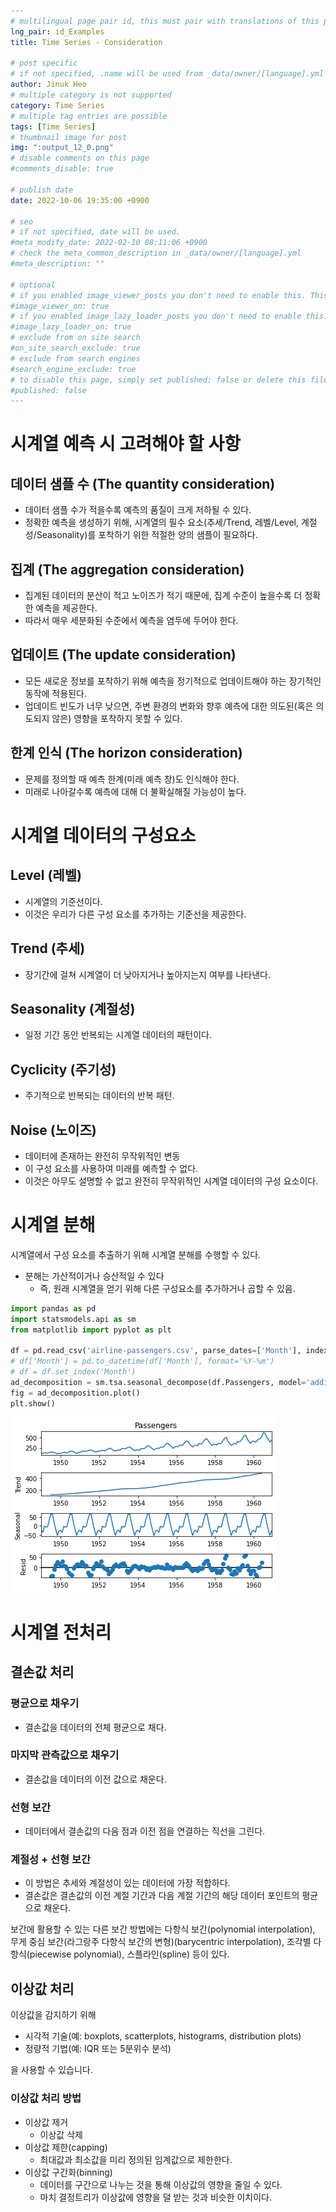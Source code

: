 ```yaml
---
# multilingual page pair id, this must pair with translations of this page. (This name must be unique)
lng_pair: id_Examples
title: Time Series - Consideration

# post specific
# if not specified, .name will be used from _data/owner/[language].yml
author: Jinuk Heo
# multiple category is not supported
category: Time Series
# multiple tag entries are possible
tags: [Time Series]
# thumbnail image for post
img: ":output_12_0.png"
# disable comments on this page
#comments_disable: true

# publish date
date: 2022-10-06 19:35:00 +0900

# seo
# if not specified, date will be used.
#meta_modify_date: 2022-02-10 08:11:06 +0900
# check the meta_common_description in _data/owner/[language].yml
#meta_description: ""

# optional
# if you enabled image_viewer_posts you don't need to enable this. This is only if image_viewer_posts = false
#image_viewer_on: true
# if you enabled image_lazy_loader_posts you don't need to enable this. This is only if image_lazy_loader_posts = false
#image_lazy_loader_on: true
# exclude from on site search
#on_site_search_exclude: true
# exclude from search engines
#search_engine_exclude: true
# to disable this page, simply set published: false or delete this file
#published: false
---
```


# 시계열 예측 시 고려해야 할 사항 

## 데이터 샘플 수 (The quantity consideration)
- 데이터 샘플 수가 적을수록 예측의 품질이 크게 저하될 수 있다. 
- 정확한 예측을 생성하기 위해, 시계열의 필수 요소(추세/Trend, 레벨/Level, 계절성/Seasonality)를 포착하기 위한 적절한 양의 샘플이 필요하다.

## 집계 (The aggregation consideration)
- 집계된 데이터의 분산이 적고 노이즈가 적기 때문에, 집계 수준이 높을수록 더 정확한 예측을 제공한다. 
- 따라서 매우 세분화된 수준에서 예측을 염두에 두어야 한다.

## 업데이트 (The update consideration)
- 모든 새로운 정보를 포착하기 위해 예측을 정기적으로 업데이트해야 하는 장기적인 동작에 적용된다. 
- 업데이트 빈도가 너무 낮으면, 주변 환경의 변화와 향후 예측에 대한 의도된(혹은 의도되지 않은) 영향을 포착하지 못할 수 있다.

## 한계 인식 (The horizon consideration)

- 문제를 정의할 때 예측 한계(미래 예측 창)도 인식해야 한다. 
- 미래로 나아갈수록 예측에 대해 더 불확실해질 가능성이 높다.

# 시계열 데이터의 구성요소

## Level (레벨)

- 시계열의 기준선이다.
- 이것은 우리가 다른 구성 요소를 추가하는 기준선을 제공한다.

## Trend (추세)

- 장기간에 걸쳐 시계열이 더 낮아지거나 높아지는지 여부를 나타낸다.

## Seasonality (계절성)

- 일정 기간 동안 반복되는 시계열 데이터의 패턴이다.

## Cyclicity (주기성)

- 주기적으로 반복되는 데이터의 반복 패턴.

## Noise (노이즈)

- 데이터에 존재하는 완전히 무작위적인 변동
- 이 구성 요소를 사용하여 미래를 예측할 수 없다. 
- 이것은 아무도 설명할 수 없고 완전히 무작위적인 시계열 데이터의 구성 요소이다.

# 시계열 분해

시계열에서 구성 요소를 추출하기 위해 시계열 분해를 수행할 수 있다. 
- 분해는 가산적이거나 승산적일 수 있다
    - 즉, 원래 시계열을 얻기 위해 다른 구성요소를 추가하거나 곱할 수 있음.


```python
import pandas as pd
import statsmodels.api as sm
from matplotlib import pyplot as plt

df = pd.read_csv('airline-passengers.csv', parse_dates=['Month'], index_col=['Month'])
# df['Month'] = pd.to_datetime(df['Month'], format='%Y-%m')
# df = df.set_index('Month')
ad_decomposition = sm.tsa.seasonal_decompose(df.Passengers, model='additive')  # additive seasonal index
fig = ad_decomposition.plot()
plt.show()
```


    
![png](/assets/img/posts/output_12_0.png)
    


# 시계열 전처리

## 결손값 처리

### 평균으로 채우기

- 결손값을 데이터의 전체 평균으로 채다.

### 마지막 관측값으로 채우기

- 결손값을 데이터의 이전 값으로 채운다.

### 선형 보간

- 데이터에서 결손값의 다음 점과 이전 점을 연결하는 직선을 그린다.

### 계절성 + 선형 보간 

- 이 방법은 추세와 계절성이 있는 데이터에 가장 적합하다.
- 결손값은 결손값의 이전 계절 기간과 다음 계절 기간의 해당 데이터 포인트의 평균으로 채운다.

보간에 활용할 수 있는 다른 보간 방법에는 다항식 보간(polynomial interpolation), 무게 중심 보간(라그랑주 다항식 보간의 변형)(barycentric interpolation), 조각별 다항식(piecewise polynomial), 스플라인(spline) 등이 있다.

## 이상값 처리

이상값을 감지하기 위해 
- 시각적 기술(예: boxplots, scatterplots, histograms, distribution plots)
- 정량적 기법(예: IQR 또는 5분위수 분석)

을 사용할 수 있습니다. 

### 이상값 처리 방법

- 이상값 제거
    - 이상값 삭제
- 이상값 제한(capping)
    - 최대값과 최소값을 미리 정의된 임계값으로 제한한다.
- 이상값 구간화(binning)
    - 데이터를 구간으로 나누는 것을 통해 이상값의 영향을 줄일 수 있다.
    - 마치 결정트리가 이상값에 영향을 덜 받는 것과 비슷한 이치이다.
